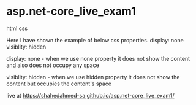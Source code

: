 # asp.net-core_live_exam1

html css

Here I have shown the example of below css properties.
display: none 
visiblity: hidden

display: none     - when we use none property it does not show the content and also does not occupy any space

visiblity: hidden - when we use hidden property it does not show the content but occupies the content's space

live at https://shahedahmed-sa.github.io/asp.net-core_live_exam1/



